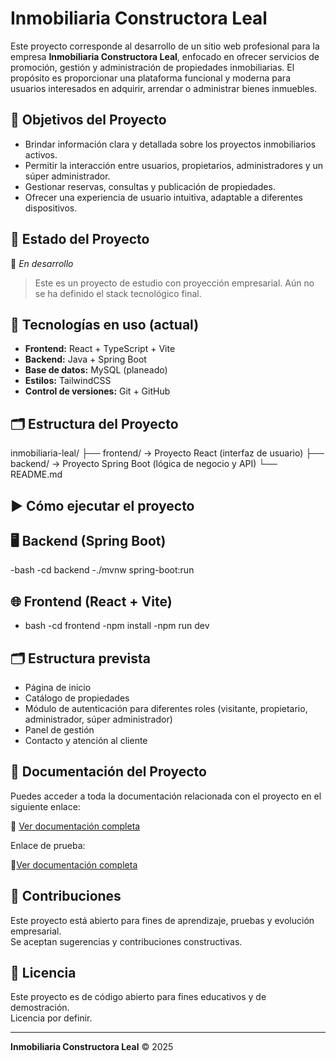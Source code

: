 
# Inmobiliaria Constructora Leal

Este proyecto corresponde al desarrollo de un sitio web profesional para la empresa **Inmobiliaria Constructora Leal**, enfocado en ofrecer servicios de promoción, gestión y administración de propiedades inmobiliarias. El propósito es proporcionar una plataforma funcional y moderna para usuarios interesados en adquirir, arrendar o administrar bienes inmuebles.

## 📌 Objetivos del Proyecto

- Brindar información clara y detallada sobre los proyectos inmobiliarios activos.
- Permitir la interacción entre usuarios, propietarios, administradores y un súper administrador.
- Gestionar reservas, consultas y publicación de propiedades.
- Ofrecer una experiencia de usuario intuitiva, adaptable a diferentes dispositivos.

## 🚧 Estado del Proyecto

🚧 *En desarrollo*  
> Este es un proyecto de estudio con proyección empresarial. Aún no se ha definido el stack tecnológico final.

## 🧰 Tecnologías en uso (actual)

- **Frontend:** React + TypeScript + Vite
- **Backend:** Java + Spring Boot
- **Base de datos:** MySQL (planeado)
- **Estilos:** TailwindCSS
- **Control de versiones:** Git + GitHub

## 🗂️ Estructura del Proyecto

inmobiliaria-leal/
├── frontend/ → Proyecto React (interfaz de usuario)
├── backend/ → Proyecto Spring Boot (lógica de negocio y API)
└── README.md


## ▶️ Cómo ejecutar el proyecto

## 🖥 Backend (Spring Boot)

-bash
-cd backend
-./mvnw spring-boot:run


## 🌐 Frontend (React + Vite)

- bash
-cd frontend
-npm install
-npm run dev


## 🗂️ Estructura prevista

- Página de inicio
- Catálogo de propiedades
- Módulo de autenticación para diferentes roles (visitante, propietario, administrador, súper administrador)
- Panel de gestión
- Contacto y atención al cliente

## 📄 Documentación del Proyecto

Puedes acceder a toda la documentación relacionada con el proyecto en el siguiente enlace:

🔗 [Ver documentación completa](https://soysena-my.sharepoint.com/:f:/g/personal/jhoan_sdiaz_soy_sena_edu_co/Ekd5lAxdw8tCgZSmEv3G7BUBiwiJbcsVj2r0oACXd0tVEw?e=lIBmqe)

Enlace de prueba: 


🔗[Ver documentación completa](https://soysena-my.sharepoint.com/:f:/g/personal/jesus_asilva_soy_sena_edu_co/EgwTuzuPW0BCjil-5JJKEiUBcVheBUI3MpR3JDUpWPKpVQ?e=jaxxJ2)
 
## 🤝 Contribuciones

Este proyecto está abierto para fines de aprendizaje, pruebas y evolución empresarial.  
Se aceptan sugerencias y contribuciones constructivas.

## 📄 Licencia

Este proyecto es de código abierto para fines educativos y de demostración.  
Licencia por definir.

---

**Inmobiliaria Constructora Leal** © 2025
